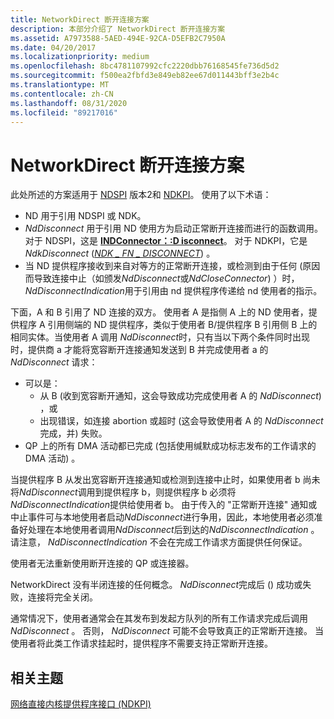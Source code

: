 ```yaml
---
title: NetworkDirect 断开连接方案
description: 本部分介绍了 NetworkDirect 断开连接方案
ms.assetid: A7973588-5AED-494E-92CA-D5EFB2C7950A
ms.date: 04/20/2017
ms.localizationpriority: medium
ms.openlocfilehash: 8bc4781107992cfc2220dbb76168545fe736d5d2
ms.sourcegitcommit: f500ea2fbfd3e849eb82ee67d011443bff3e2b4c
ms.translationtype: MT
ms.contentlocale: zh-CN
ms.lasthandoff: 08/31/2020
ms.locfileid: "89217016"
---
```

# <a name="networkdirect-disconnect-scheme"></a>NetworkDirect 断开连接方案


此处所述的方案适用于 [NDSPI](/previous-versions/windows/desktop/cc904391(v=vs.85)) 版本2和 [NDKPI](./overview-of-network-direct-kernel-provider-interface--ndkpi-.md)。 使用了以下术语：

-   ND 用于引用 NDSPI 或 NDK。
-   *NdDisconnect* 用于引用 ND 使用方为启动正常断开连接而进行的函数调用。 对于 NDSPI，这是 [**INDConnector：:D isconnect**](/previous-versions/windows/desktop/cc904364(v=vs.85))。 对于 NDKPI，它是 *NdkDisconnect* ([*NDK \_ FN \_ DISCONNECT*](/windows-hardware/drivers/ddi/ndkpi/nc-ndkpi-ndk_fn_disconnect)) 。
-   当 ND 提供程序接收到来自对等方的正常断开连接，或检测到由于任何 (原因而导致连接中止（如颁发*NdDisconnect*或*NdCloseConnector*) ）时， *NdDisconnectIndication*用于引用由 nd 提供程序传递给 nd 使用者的指示。

下面，A 和 B 引用了 ND 连接的双方。 使用者 A 是指侧 A 上的 ND 使用者，提供程序 A 引用侧端的 ND 提供程序，类似于使用者 B/提供程序 B 引用侧 B 上的相同实体。当使用者 A 调用 *NdDisconnect*时，只有当以下两个条件同时出现时，提供商 a 才能将宽容断开连接通知发送到 B 并完成使用者 a 的 *NdDisconnect* 请求：

-   可以是：
    -   从 B (收到宽容断开通知，这会导致成功完成使用者 A 的 *NdDisconnect*) ，或
    -   出现错误，如连接 abortion 或超时 (这会导致使用者 A 的 *NdDisconnect* 完成，并) 失败。
-   QP 上的所有 DMA 活动都已完成 (包括使用缄默成功标志发布的工作请求的 DMA 活动) 。

当提供程序 B 从发出宽容断开连接通知或检测到连接中止时，如果使用者 b 尚未将*NdDisconnect*调用到提供程序 b，则提供程序 b 必须将*NdDisconnectIndication*提供给使用者 b。 由于传入的 "正常断开连接" 通知或中止事件可与本地使用者启动*NdDisconnect*进行争用，因此，本地使用者必须准备好处理在本地使用者调用*NdDisconnect*后到达的*NdDisconnectIndication* 。 请注意， *NdDisconnectIndication* 不会在完成工作请求方面提供任何保证。

使用者无法重新使用断开连接的 QP 或连接器。

NetworkDirect 没有半闭连接的任何概念。 *NdDisconnect*完成后 () 成功或失败，连接将完全关闭。

通常情况下，使用者通常会在其发布到发起方队列的所有工作请求完成后调用 *NdDisconnect* 。 否则， *NdDisconnect* 可能不会导致真正的正常断开连接。 当使用者将此类工作请求挂起时，提供程序不需要支持正常断开连接。

## <a name="related-topics"></a>相关主题


[网络直接内核提供程序接口 (NDKPI)](./overview-of-network-direct-kernel-provider-interface--ndkpi-.md)

 

